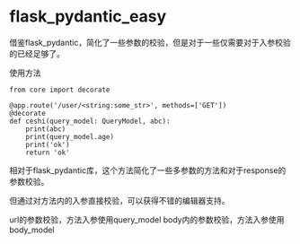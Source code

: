 # flask_pydantic_easy
借鉴flask_pydantic，简化了一些参数的校验，但是对于一些仅需要对于入参校验的已经足够了。

使用方法
```
from core import decorate

@app.route('/user/<string:some_str>', methods=['GET'])
@decorate
def ceshi(query_model: QueryModel, abc):
    print(abc)
    print(query_model.age)
    print('ok')
    return 'ok'
```

相对于flask_pydantic库，这个方法简化了一些多参数的方法和对于response的参数校验。

但通过对方法内的入参直接校验，可以获得不错的编辑器支持。

url的参数校验，方法入参使用query_model
body内的参数校验，方法入参使用body_model
